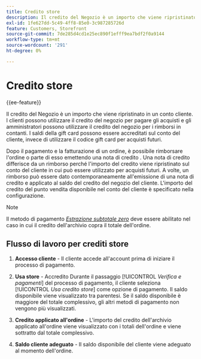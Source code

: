 ```yaml
---
title: Credito store
description: Il credito del Negozio è un importo che viene ripristinato in un conto cliente e può essere utilizzato per pagare gli acquisti o per i rimborsi in contanti.
exl-id: 1fe627dd-5c49-4ff8-85e0-3c987285726d
feature: Customers, Storefront
source-git-commit: 7de285d4cd1e25ec890f1efff9ea7bdf2f0a9144
workflow-type: tm+mt
source-wordcount: '291'
ht-degree: 0%

---
```


# Credito store

{{ee-feature}}

Il credito del Negozio è un importo che viene ripristinato in un conto cliente. I clienti possono utilizzare il credito del negozio per pagare gli acquisti e gli amministratori possono utilizzare il credito del negozio per i rimborsi in contanti. I saldi della gift card possono essere accreditati sul conto del cliente, invece di utilizzare il codice gift card per acquisti futuri.

Dopo il pagamento e la fatturazione di un ordine, è possibile rimborsare l&#39;ordine o parte di esso emettendo una nota di credito [](../stores-purchase/credit-memo-create.md). Una nota di credito differisce da un rimborso perché l&#39;importo del credito viene ripristinato sul conto del cliente in cui può essere utilizzato per acquisti futuri. A volte, un rimborso può essere dato contemporaneamente all&#39;emissione di una nota di credito e applicato al saldo del credito del negozio del cliente. L&#39;importo del credito del punto vendita disponibile nel conto del cliente è specificato nella configurazione.

>[!NOTE]
>
>Il metodo di pagamento [_Estrazione subtotale zero_](../stores-purchase/zero-subtotal-checkout.md) deve essere abilitato nel caso in cui il credito dell&#39;archivio copra il totale dell&#39;ordine.

## Flusso di lavoro per crediti store

1. **Accesso cliente** - Il cliente accede all&#39;account prima di iniziare il processo di pagamento.

1. **Usa store** - Accredito Durante il passaggio [!UICONTROL _Verifica e pagamenti_] del processo di pagamento, il cliente seleziona [!UICONTROL _Usa credito store_] come opzione di pagamento. Il saldo disponibile viene visualizzato tra parentesi. Se il saldo disponibile è maggiore del totale complessivo, gli altri metodi di pagamento non vengono più visualizzati.

1. **Credito applicato all&#39;ordine** - L&#39;importo del credito dell&#39;archivio applicato all&#39;ordine viene visualizzato con i totali dell&#39;ordine e viene sottratto dal totale complessivo.

1. **Saldo cliente adeguato** - Il saldo disponibile del cliente viene adeguato al momento dell&#39;ordine.
